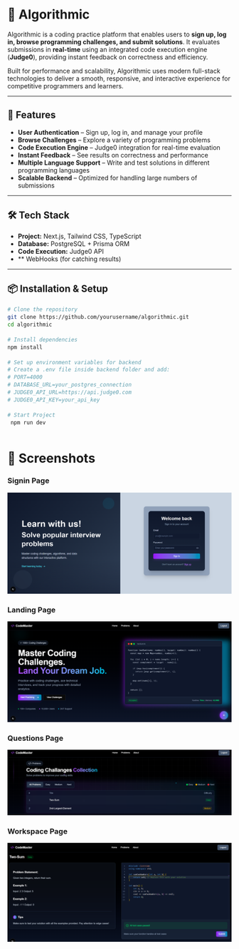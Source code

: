 # 🧮 Algorithmic

Algorithmic is a coding practice platform that enables users to **sign up, log in, browse programming challenges, and submit solutions**. It evaluates submissions in **real-time** using an integrated code execution engine (**Judge0**), providing instant feedback on correctness and efficiency.  

Built for performance and scalability, Algorithmic uses modern full-stack technologies to deliver a smooth, responsive, and interactive experience for competitive programmers and learners.

---

## 🚀 Features
- **User Authentication** – Sign up, log in, and manage your profile
- **Browse Challenges** – Explore a variety of programming problems
- **Code Execution Engine** – Judge0 integration for real-time evaluation
- **Instant Feedback** – See results on correctness and performance
- **Multiple Language Support** – Write and test solutions in different programming languages
- **Scalable Backend** – Optimized for handling large numbers of submissions

---

## 🛠 Tech Stack
- **Project:** Next.js, Tailwind CSS, TypeScript   
- **Database:** PostgreSQL + Prisma ORM  
- **Code Execution:** Judge0 API  
- ** WebHooks (for catching results)  

---

## 📦 Installation & Setup

```bash
# Clone the repository
git clone https://github.com/yourusername/algorithmic.git
cd algorithmic

# Install dependencies 
npm install

# Set up environment variables for backend
# Create a .env file inside backend folder and add:
# PORT=4000
# DATABASE_URL=your_postgres_connection
# JUDGE0_API_URL=https://api.judge0.com
# JUDGE0_API_KEY=your_api_key

# Start Project
 npm run dev



```

# 📸 Screenshots

### Signin Page
![Signin Page](SC/Signin.png)

### Landing Page
![Landing Page](SC/Landing.png)

### Questions Page
![Questions Page](SC/Questions.png)

### Workspace Page
![Worskspace](SC/Question.png)

